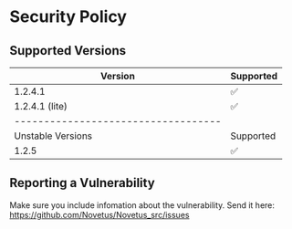 # Security Policy

## Supported Versions

| Version | Supported                 |
| ------- | ------------------------- |
| 1.2.4.1 | :white_check_mark:        |
| 1.2.4.1 (lite) | :white_check_mark: |
| ----------------------------------- |
| Unstable Versions | Supported       |
| 1.2.5 | :white_check_mark:          |


## Reporting a Vulnerability

Make sure you include infomation about the vulnerability.
Send it here: https://github.com/Novetus/Novetus_src/issues
